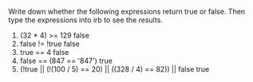 Write down whether the following expressions return true or false. Then type the expressions into irb to see the results.

1. (32 * 4) >= 129
false
2. false != !true
false
3. true == 4
false
4. false == (847 == '847')
true
5. (!true || (!(100 / 5) == 20) || ((328 / 4) == 82)) || false
true
